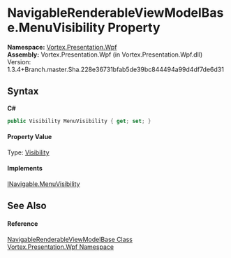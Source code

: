 # NavigableRenderableViewModelBase.MenuVisibility Property 
 

**Namespace:**&nbsp;<a href="N_Vortex_Presentation_Wpf.md">Vortex.Presentation.Wpf</a><br />**Assembly:**&nbsp;Vortex.Presentation.Wpf (in Vortex.Presentation.Wpf.dll) Version: 1.3.4+Branch.master.Sha.228e36731bfab5de39bc844494a99d4df7de6d31

## Syntax

**C#**<br />
``` C#
public Visibility MenuVisibility { get; set; }
```


#### Property Value
Type: <a href="https://docs.microsoft.com/dotnet/api/system.windows.visibility" target="_blank">Visibility</a>

#### Implements
<a href="P_Vortex_Presentation_Wpf_INavigable_MenuVisibility.md">INavigable.MenuVisibility</a><br />

## See Also


#### Reference
<a href="T_Vortex_Presentation_Wpf_NavigableRenderableViewModelBase.md">NavigableRenderableViewModelBase Class</a><br /><a href="N_Vortex_Presentation_Wpf.md">Vortex.Presentation.Wpf Namespace</a><br />